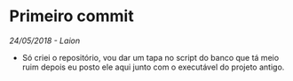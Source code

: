 # Primeiro commit
_24/05/2018 - Laion_

* Só criei o repositório, vou dar um tapa no script do banco que tá meio ruim depois eu posto ele aqui junto com o executável do projeto antigo.